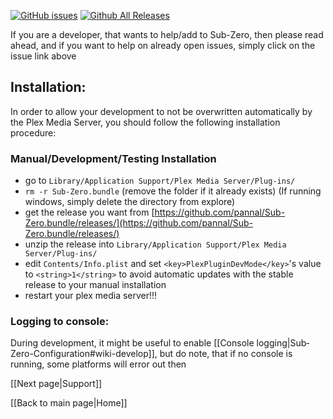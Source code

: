 [![GitHub issues](https://img.shields.io/github/issues/pannal/Sub-Zero.bundle.svg?style=flat)](https://github.com/pannal/Sub-Zero.bundle/issues) [![Github All Releases](https://img.shields.io/github/downloads/pannal/Sub-Zero.bundle/total.svg?maxAge=2592000)](https://github.com/pannal/Sub-Zero.bundle/releases)

If you are a developer, that wants to help/add to Sub-Zero, then please read ahead, and if you want to help on already open issues, simply click on the issue link above

## Installation:
In order to allow your development to not be overwritten automatically by the Plex Media Server, you should follow the following installation procedure:

### Manual/Development/Testing Installation

* go to `Library/Application Support/Plex Media Server/Plug-ins/`
* `rm -r Sub-Zero.bundle` (remove the folder if it already exists) (If running windows, simply delete the directory from explore)
* get the release you want from [https://github.com/pannal/Sub-Zero.bundle/releases/](https://github.com/pannal/Sub-Zero.bundle/releases/)
* unzip the release into `Library/Application Support/Plex Media Server/Plug-ins/`
* edit `Contents/Info.plist` and set `<key>PlexPluginDevMode</key>`'s value to `<string>1</string>` to avoid automatic updates with the stable release to your manual installation
* restart your plex media server!!!

### Logging to console:

During development, it might be useful to enable [[Console logging|Sub‐Zero-Configuration#wiki-develop]], but do note, that if no console is running, some platforms will error out then

[[Next page|Support]]

[[Back to main page|Home]]